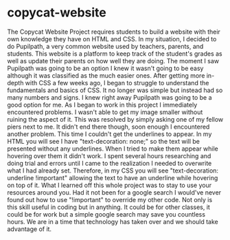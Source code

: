 # copycat-website

The Copycat Website Project requires students to build a website with their own knowledge they have on HTML and CSS. 
In my situation, I decided to do Pupilpath, a very common website used by teachers, parents, and students. This website is a platform to keep track of the student's grades as well as update their parents on how well they are doing. 
The moment I saw Pupilpath was going to be an option I knew it wasn't going to be easy although it was classified as the much easier ones. After getting more in-depth with CSS a few weeks ago, I began to struggle to understand the fundamentals and basics of CSS. It no longer was simple but instead had so many numbers and signs. I knew right away Pupilpath was going to be a good option for me.
As I began to work in this project I immediately encountered problems. I wasn't able to get my image smaller without ruining the aspect of it. This was resolved by simply asking one of my fellow piers next to me. It didn't end there though, soon enough I encountered another problem. This time I couldn't get the underlines to appear. In my HTML you will see I have "text-decoration: none;" so the text will be presented without any underlines. When I tried to make them appear while hovering over them it didn't work. I spent several hours researching and doing trial and errors until I came to the realization I needed to overwrite what I had already set. Therefore, in my CSS you will see  "text-decoration: underline !important" allowing the text to have an underline while hovering on top of it. 
What I learned off this whole project was to stay  to use your resources around you. Had it not been for a google search I would've never found out how to use "!important" to override my other code. Not only is this skill useful in coding but in anything. It could be for other classes, it could be for work but a simple google search may save you countless hours. We are in a time that technology has taken over and we should take advantage of it.